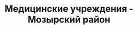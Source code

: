 ---
district_id: 3-14-0
district_name: Мозырский район
title: Медицинские учреждения - Мозырский район
---